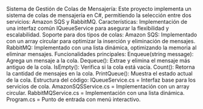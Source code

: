 Sistema de Gestión de Colas de Mensajería:
Este proyecto implementa un sistema de colas de mensajería en C#, permitiendo la selección entre dos servicios: Amazon SQS y RabbitMQ.
Características: 
Implementación de una interfaz común IQueueService para asegurar la flexibilidad y escalabilidad.
Soporte para dos tipos de colas:
Amazon SQS: Implementado con un array circular para optimizar la inserción y eliminación de mensajes.
RabbitMQ: Implementado con una lista dinámica, optimizando la memoria al eliminar mensajes.
Funcionalidades principales:
Enqueue(string message): Agrega un mensaje a la cola.
Dequeue(): Extrae y elimina el mensaje más antiguo de la cola.
IsEmpty(): Verifica si la cola está vacía.
Count(): Retorna la cantidad de mensajes en la cola.
PrintQueue(): Muestra el estado actual de la cola.
Estructura del código:
IQueueService.cs = Interfaz base para los servicios de cola.
AmazonSQSService.cs = Implementación con un array circular.
RabbitMQService.cs = Implementación con una lista dinámica.
Program.cs = Punto de entrada con menú interactivo.
